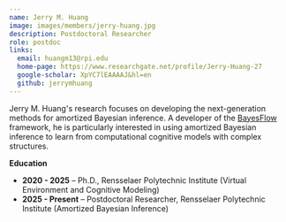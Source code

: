 ```yaml
---
name: Jerry M. Huang
image: images/members/jerry-huang.jpg
description: Postdoctoral Researcher
role: postdoc
links:
  email: huangm13@rpi.edu
  home-page: https://www.researchgate.net/profile/Jerry-Huang-27
  google-scholar: XpYC7lEAAAAJ&hl=en
  github: jerrymhuang
---
```


Jerry M. Huang's research focuses on developing the next-generation methods for amortized Bayesian inference. A developer of the [BayesFlow](https://bayesflow.org/) framework, he is particularly interested in using amortized Bayesian inference to learn from computational cognitive models with complex structures.

**Education**
- **2020 - 2025** – Ph.D., Rensselaer Polytechnic Institute (Virtual Environment and Cognitive Modeling)  
- **2025 - Present** – Postdoctoral Researcher, Rensselaer Polytechnic Institute (Amortized Bayesian Inference)
